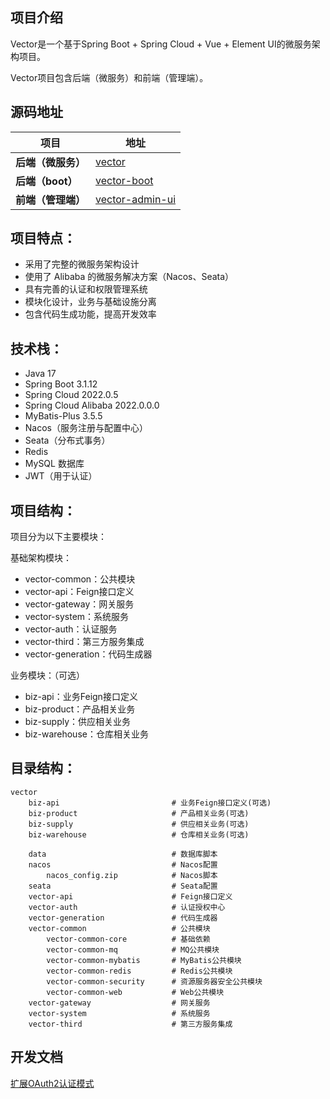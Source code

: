 ## 项目介绍

Vector是一个基于Spring Boot + Spring Cloud + Vue + Element UI的微服务架构项目。

Vector项目包含后端（微服务）和前端（管理端）。

## 源码地址

| **项目**       | **地址**                                                       |
|--------------|--------------------------------------------------------------|
| **后端（微服务）**  | [vector](https://github.com/wengxs/vector)                   |
| **后端（boot）** | [vector-boot](https://github.com/wengxs/vector-boot)         |
| **前端（管理端）**  | [vector-admin-ui](https://github.com/wengxs/vector-admin-ui) |

## 项目特点：

- 采用了完整的微服务架构设计
- 使用了 Alibaba 的微服务解决方案（Nacos、Seata）
- 具有完善的认证和权限管理系统
- 模块化设计，业务与基础设施分离
- 包含代码生成功能，提高开发效率

## 技术栈：

- Java 17
- Spring Boot 3.1.12
- Spring Cloud 2022.0.5
- Spring Cloud Alibaba 2022.0.0.0
- MyBatis-Plus 3.5.5
- Nacos（服务注册与配置中心）
- Seata（分布式事务）
- Redis
- MySQL 数据库
- JWT（用于认证）

## 项目结构：

项目分为以下主要模块：

基础架构模块：
- vector-common：公共模块
- vector-api：Feign接口定义
- vector-gateway：网关服务
- vector-system：系统服务
- vector-auth：认证服务
- vector-third：第三方服务集成
- vector-generation：代码生成器

业务模块：（可选）
- biz-api：业务Feign接口定义
- biz-product：产品相关业务
- biz-supply：供应相关业务
- biz-warehouse：仓库相关业务

## 目录结构：

```text
vector
    biz-api                         # 业务Feign接口定义(可选)
    biz-product                     # 产品相关业务(可选)
    biz-supply                      # 供应相关业务(可选)
    biz-warehouse                   # 仓库相关业务(可选)
    
    data                            # 数据库脚本
    nacos                           # Nacos配置
        nacos_config.zip            # Nacos脚本
    seata                           # Seata配置
    vector-api                      # Feign接口定义
    vector-auth                     # 认证授权中心
    vector-generation               # 代码生成器
    vector-common                   # 公共模块
        vector-common-core          # 基础依赖
        vector-common-mq            # MQ公共模块
        vector-common-mybatis       # MyBatis公共模块
        vector-common-redis         # Redis公共模块
        vector-common-security      # 资源服务器安全公共模块
        vector-common-web           # Web公共模块
    vector-gateway                  # 网关服务
    vector-system                   # 系统服务
    vector-third                    # 第三方服务集成
```

## 开发文档

[扩展OAuth2认证模式](./vector-auth/README.md)